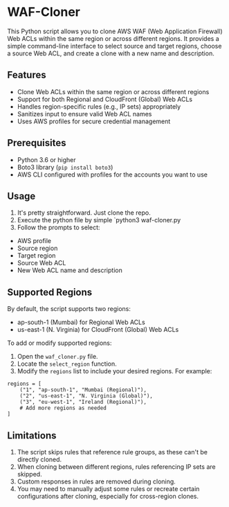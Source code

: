 # WAF-Cloner

This Python script allows you to clone AWS WAF (Web Application Firewall) Web ACLs within the same region or across different regions. It provides a simple command-line interface to select source and target regions, choose a source Web ACL, and create a clone with a new name and description.

## Features

- Clone Web ACLs within the same region or across different regions
- Support for both Regional and CloudFront (Global) Web ACLs
- Handles region-specific rules (e.g., IP sets) appropriately
- Sanitizes input to ensure valid Web ACL names
- Uses AWS profiles for secure credential management

## Prerequisites

- Python 3.6 or higher
- Boto3 library (`pip install boto3`)
- AWS CLI configured with profiles for the accounts you want to use

## Usage

1. It's pretty straightforward. Just clone the repo.
2. Execute the python file by simple `python3 waf-cloner.py
3. Follow the prompts to select:
- AWS profile
- Source region
- Target region
- Source Web ACL
- New Web ACL name and description

## Supported Regions

By default, the script supports two regions:
- ap-south-1 (Mumbai) for Regional Web ACLs
- us-east-1 (N. Virginia) for CloudFront (Global) Web ACLs

To add or modify supported regions:

1. Open the `waf_cloner.py` file.
2. Locate the `select_region` function.
3. Modify the `regions` list to include your desired regions. For example:

```
regions = [
    ("1", "ap-south-1", "Mumbai (Regional)"),
    ("2", "us-east-1", "N. Virginia (Global)"),
    ("3", "eu-west-1", "Ireland (Regional)"),
    # Add more regions as needed
]
```

## Limitations
1. The script skips rules that reference rule groups, as these can't be directly cloned.
2. When cloning between different regions, rules referencing IP sets are skipped.
3. Custom responses in rules are removed during cloning.
4. You may need to manually adjust some rules or recreate certain configurations after cloning, especially for cross-region clones.
